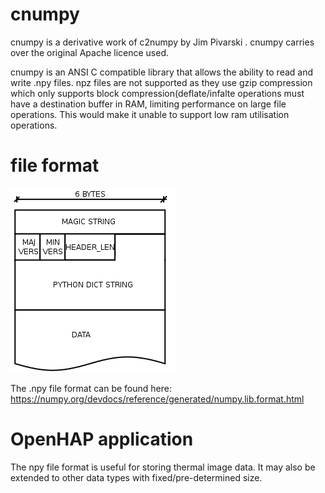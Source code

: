 # cnumpy

cnumpy is a derivative work of c2numpy by Jim Pivarski . cnumpy carries over the original Apache licence used.

cnumpy is an ANSI C compatible library that allows the ability to read and write .npy files. npz files are not supported as they use gzip compression which only supports block compression(deflate/infalte operations must have a destination buffer in RAM, limiting performance on large file operations. This would make it unable to support low ram utilisation operations.

# file format

![npy file](assets/npy.png)

The .npy file format can be found here: https://numpy.org/devdocs/reference/generated/numpy.lib.format.html

# OpenHAP application

The npy file format is useful for storing thermal image data. It may also be extended to other data types with fixed/pre-determined size.
